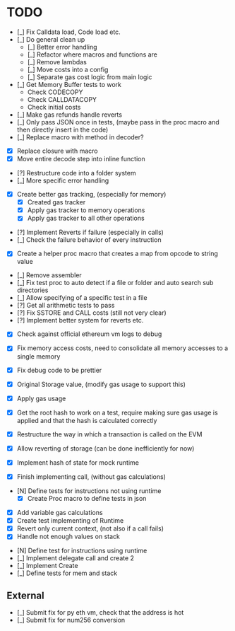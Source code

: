 # TODO

- [_] Fix Calldata load, Code load etc.
- [_] Do general clean up
    - [_] Better error handling
    - [_] Refactor where macros and functions are
    - [_] Remove lambdas
    - [_] Move costs into a config
    - [_] Separate gas cost logic from main logic
- [_] Get Memory Buffer tests to work
    - Check CODECOPY
    - Check CALLDATACOPY
    - Check initial costs
- [_] Make gas refunds handle reverts
- [_] Only pass JSON once in tests, (maybe pass in the proc macro and then directly insert in the code)
- [_] Replace macro with method in decoder?
- [x] Replace closure with macro
- [x] Move entire decode step into inline function
- [?] Restructure code into a folder system
- [_] More specific error handling
- [x] Create better gas tracking, (especially for memory)
    - [x] Created gas tracker
    - [x] Apply gas tracker to memory operations
    - [x] Apply gas tracker to all other operations
- [?] Implement Reverts if failure (especially in calls)
- [_] Check the failure behavior of every instruction
- [x] Create a helper proc macro that creates a map from opcode to string value

- [_] Remove assembler
- [_] Fix test proc to auto detect if a file or folder and auto search sub directories
- [_] Allow specifying of a specific test in a file
- [?] Get all arithmetic tests to pass
- [?] Fix SSTORE and CALL costs (still not very clear)
- [?] Implement better system for reverts etc.
- [x] Check against official ethereum vm logs to debug
- [x] Fix memory access costs, need to consolidate all memory accesses to a single memory
- [x] Fix debug code to be prettier
- [x] Original Storage value, (modify gas usage to support this)
- [x] Apply gas usage
- [x] Get the root hash to work on a test, require making sure gas usage is applied and that the hash is calculated correctly
- [x] Restructure the way in which a transaction is called on the EVM
- [x] Allow reverting of storage (can be done inefficiently for now)
- [x] Implement hash of state for mock runtime

- [x] Finish implementing call, (without gas calculations)
- [N] Define tests for instructions not using runtime
    - [x] Create Proc macro to define tests in json
- [x] Add variable gas calculations
- [x] Create test implementing of Runtime
- [x] Revert only current context, (not also if a call fails)
- [x] Handle not enough values on stack
- [N] Define test for instructions using runtime
- [_] Implement delegate call and create 2
- [_] Implement Create
- [_] Define tests for mem and stack

## External

- [_] Submit fix for py eth vm, check that the address is hot
- [_] Submit fix for num256 conversion
